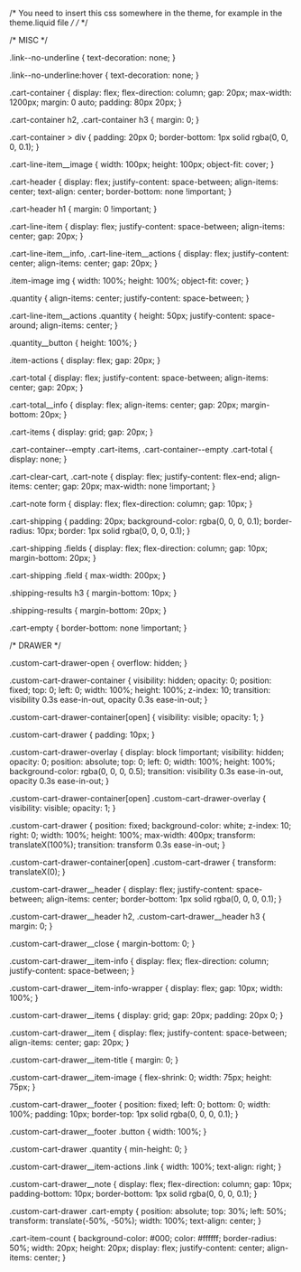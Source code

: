 /* You need to insert this css somewhere in the theme, for example in the theme.liquid file */
/* <link rel="stylesheet" href="{{ 'cart-api.css' | asset_url }}"> */

/* MISC */

.link--no-underline {
  text-decoration: none;
}

.link--no-underline:hover {
  text-decoration: none;
}

.cart-container {
  display: flex;
  flex-direction: column;
  gap: 20px;
  max-width: 1200px;
  margin: 0 auto;
  padding: 80px 20px;
}

.cart-container h2,
.cart-container h3 {
  margin: 0;
}

.cart-container > div {
  padding: 20px 0;
  border-bottom: 1px solid rgba(0, 0, 0, 0.1);
}

.cart-line-item__image {
  width: 100px;
  height: 100px;
  object-fit: cover;
}

.cart-header {
  display: flex;
  justify-content: space-between;
  align-items: center;
  text-align: center;
  border-bottom: none !important;
}

.cart-header h1 {
  margin: 0 !important;
}

.cart-line-item {
  display: flex;
  justify-content: space-between;
  align-items: center;
  gap: 20px;
}

.cart-line-item__info,
.cart-line-item__actions {
  display: flex;
  justify-content: center;
  align-items: center;
  gap: 20px;
}

.item-image img {
  width: 100%;
  height: 100%;
  object-fit: cover;
}

.quantity {
  align-items: center;
  justify-content: space-between;
}

.cart-line-item__actions .quantity {
  height: 50px;
  justify-content: space-around;
  align-items: center;
}

.quantity__button {
  height: 100%;
}

.item-actions {
  display: flex;
  gap: 20px;
}

.cart-total {
  display: flex;
  justify-content: space-between;
  align-items: center;
  gap: 20px;
}

.cart-total__info {
  display: flex;
  align-items: center;
  gap: 20px;
  margin-bottom: 20px;
}

.cart-items {
  display: grid;
  gap: 20px;
}

.cart-container--empty .cart-items,
.cart-container--empty .cart-total {
  display: none;
}

.cart-clear-cart,
.cart-note {
  display: flex;
  justify-content: flex-end;
  align-items: center;
  gap: 20px;
  max-width: none !important;
}

.cart-note form {
  display: flex;
  flex-direction: column;
  gap: 10px;
}

.cart-shipping {
  padding: 20px;
  background-color: rgba(0, 0, 0, 0.1);
  border-radius: 10px;
  border: 1px solid rgba(0, 0, 0, 0.1);
}

.cart-shipping .fields {
  display: flex;
  flex-direction: column;
  gap: 10px;
  margin-bottom: 20px;
}

.cart-shipping .field {
  max-width: 200px;
}

.shipping-results h3 {
  margin-bottom: 10px;
}

.shipping-results {
  margin-bottom: 20px;
}

.cart-empty {
  border-bottom: none !important;
}

/* DRAWER */

.custom-cart-drawer-open {
  overflow: hidden;
}

.custom-cart-drawer-container {
  visibility: hidden;
  opacity: 0;
  position: fixed;
  top: 0;
  left: 0;
  width: 100%;
  height: 100%;
  z-index: 10;
  transition:
    visibility 0.3s ease-in-out,
    opacity 0.3s ease-in-out;
}

.custom-cart-drawer-container[open] {
  visibility: visible;
  opacity: 1;
}

.custom-cart-drawer {
  padding: 10px;
}

.custom-cart-drawer-overlay {
  display: block !important;
  visibility: hidden;
  opacity: 0;
  position: absolute;
  top: 0;
  left: 0;
  width: 100%;
  height: 100%;
  background-color: rgba(0, 0, 0, 0.5);
  transition:
    visibility 0.3s ease-in-out,
    opacity 0.3s ease-in-out;
}

.custom-cart-drawer-container[open] .custom-cart-drawer-overlay {
  visibility: visible;
  opacity: 1;
}

.custom-cart-drawer {
  position: fixed;
  background-color: white;
  z-index: 10;
  right: 0;
  width: 100%;
  height: 100%;
  max-width: 400px;
  transform: translateX(100%);
  transition: transform 0.3s ease-in-out;
}

.custom-cart-drawer-container[open] .custom-cart-drawer {
  transform: translateX(0);
}

.custom-cart-drawer__header {
  display: flex;
  justify-content: space-between;
  align-items: center;
  border-bottom: 1px solid rgba(0, 0, 0, 0.1);
}

.custom-cart-drawer__header h2,
.custom-cart-drawer__header h3 {
  margin: 0;
}

.custom-cart-drawer__close {
  margin-bottom: 0;
}

.custom-cart-drawer__item-info {
  display: flex;
  flex-direction: column;
  justify-content: space-between;
}

.custom-cart-drawer__item-info-wrapper {
  display: flex;
  gap: 10px;
  width: 100%;
}

.custom-cart-drawer__items {
  display: grid;
  gap: 20px;
  padding: 20px 0;
}

.custom-cart-drawer__item {
  display: flex;
  justify-content: space-between;
  align-items: center;
  gap: 20px;
}

.custom-cart-drawer__item-title {
  margin: 0;
}

.custom-cart-drawer__item-image {
  flex-shrink: 0;
  width: 75px;
  height: 75px;
}

.custom-cart-drawer__footer {
  position: fixed;
  left: 0;
  bottom: 0;
  width: 100%;
  padding: 10px;
  border-top: 1px solid rgba(0, 0, 0, 0.1);
}

.custom-cart-drawer__footer .button {
  width: 100%;
}

.custom-cart-drawer .quantity {
  min-height: 0;
}

.custom-cart-drawer__item-actions .link {
  width: 100%;
  text-align: right;
}

.custom-cart-drawer__note {
  display: flex;
  flex-direction: column;
  gap: 10px;
  padding-bottom: 10px;
  border-bottom: 1px solid rgba(0, 0, 0, 0.1);
}

.custom-cart-drawer .cart-empty {
  position: absolute;
  top: 30%;
  left: 50%;
  transform: translate(-50%, -50%);
  width: 100%;
  text-align: center;
}

.cart-item-count {
  background-color: #000;
  color: #ffffff;
  border-radius: 50%;
  width: 20px;
  height: 20px;
  display: flex;
  justify-content: center;
  align-items: center;
}